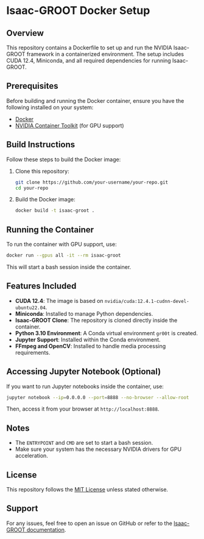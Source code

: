 # Isaac-GROOT Docker Setup

## Overview
This repository contains a Dockerfile to set up and run the NVIDIA Isaac-GROOT framework in a containerized environment. The setup includes CUDA 12.4, Miniconda, and all required dependencies for running Isaac-GROOT.

## Prerequisites
Before building and running the Docker container, ensure you have the following installed on your system:

- [Docker](https://docs.docker.com/get-docker/)
- [NVIDIA Container Toolkit](https://docs.nvidia.com/datacenter/cloud-native/container-toolkit/install-guide.html) (for GPU support)

## Build Instructions
Follow these steps to build the Docker image:

1. Clone this repository:
   ```sh
   git clone https://github.com/your-username/your-repo.git
   cd your-repo
   ```
2. Build the Docker image:
   ```sh
   docker build -t isaac-groot .
   ```

## Running the Container
To run the container with GPU support, use:
```sh
docker run --gpus all -it --rm isaac-groot
```
This will start a bash session inside the container.

## Features Included
- **CUDA 12.4**: The image is based on `nvidia/cuda:12.4.1-cudnn-devel-ubuntu22.04`.
- **Miniconda**: Installed to manage Python dependencies.
- **Isaac-GROOT Clone**: The repository is cloned directly inside the container.
- **Python 3.10 Environment**: A Conda virtual environment `gr00t` is created.
- **Jupyter Support**: Installed within the Conda environment.
- **FFmpeg and OpenCV**: Installed to handle media processing requirements.

## Accessing Jupyter Notebook (Optional)
If you want to run Jupyter notebooks inside the container, use:
```sh
jupyter notebook --ip=0.0.0.0 --port=8888 --no-browser --allow-root
```
Then, access it from your browser at `http://localhost:8888`.

## Notes
- The `ENTRYPOINT` and `CMD` are set to start a bash session.
- Make sure your system has the necessary NVIDIA drivers for GPU acceleration.

## License
This repository follows the [MIT License](LICENSE) unless stated otherwise.

## Support
For any issues, feel free to open an issue on GitHub or refer to the [Isaac-GROOT documentation](https://github.com/nvidia/Isaac-GR00T).


